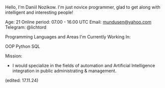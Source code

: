 Hello, I'm Daniil Nozikow. I'm just novice programmer, glad to get along with intelligent and interesting people!

Age: 21
Online period: 07.00 - 16.00 UTC
Email: mundusen@yahoo.com
Telegram: @lichtord

Programming Languages and Areas I'm Currently Working In:

OOP
Python
SQL


Mission:
- I would specialize in the fields of automation and Artificial Intelligence integration in public administrating & management.

(edited: 17.11.24)
<!---
Alba-Knight/Alba-Knight is a ✨ special ✨ repository because its `README.md` (this file) appears on your GitHub profile.
You can click the Preview link to take a look at your changes.
--->
